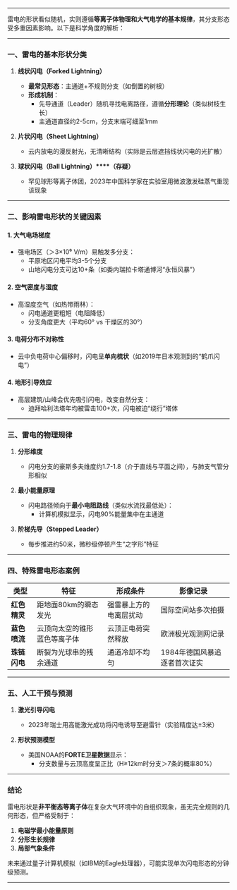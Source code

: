 
---

雷电的形状看似随机，实则遵循**等离子体物理和大气电学的基本规律**，其分支形态受多重因素影响。以下是科学角度的解析：

---

### **一、雷电的基本形状分类**
1. **线状闪电（Forked Lightning）**  
   - **最常见形态**：主通道+不规则分支（如倒置的树根）  
   - **形成机制**：  
     - 先导通道（Leader）随机寻找电离路径，遵循**分形理论**（类似树枝生长）  
     - 主通道直径约2-5cm，分支末端可细至1mm  

2. **片状闪电（Sheet Lightning）**  
   - 云内放电的漫反射光，无清晰结构（实际是云层遮挡线状闪电的光扩散）  

3. **球状闪电（Ball Lightning）****（存疑）**  
   - 罕见球形等离子体团，2023年中国科学家在实验室用微波激发硅蒸气重现该现象  

---

### **二、影响雷电形状的关键因素**
#### 1. **大气电场梯度**  
   - 强电场区（＞3×10⁶ V/m）易触发多分支：  
     - 平原地区闪电平均3-5个分支  
     - 山地闪电分支可达10+条（如委内瑞拉卡塔通博河“永恒风暴”）  

#### 2. **空气密度与湿度**  
   - 高湿度空气（如热带雨林）：  
     - 闪电通道更粗短（电阻降低）  
     - 分支角度更大（平均60° vs 干燥区的30°）  

#### 3. **电荷分布不对称性**  
   - 云中负电荷中心偏移时，闪电呈**单向梳状**（如2019年日本观测到的“鹤爪闪电”）  

#### 4. **地形引导效应**  
   - 高层建筑/山峰会优先吸引闪电，改变自然分支：  
     - 迪拜哈利法塔年均被雷击100+次，闪电被迫“绕行”塔体  

---

### **三、雷电的物理规律**
1. **分形维度**  
   - 闪电分支的豪斯多夫维度约1.7-1.8（介于直线与平面之间），与肺支气管分形相似  

2. **最小能量原理**  
   - 闪电路径倾向于**最小电阻路线**（类似水流找最低处）：  
     - 计算机模拟显示，闪电90%能量集中在主通道  

3. **阶梯先导（Stepped Leader）**  
   - 每步推进约50米，微秒级停顿产生“之字形”特征  

---

### **四、特殊雷电形态案例**
| **类型**         | 特征                          | 形成条件                      | 影像记录                     |
|------------------|-------------------------------|-----------------------------|-----------------------------|
| **红色精灵**     | 距地面80km的瞬态发光          | 强雷暴上方的电离层扰动        | 国际空间站多次拍摄           |
| **蓝色喷流**     | 云顶向太空的锥形蓝色等离子体  | 云顶正电荷突然释放            | 欧洲极光观测网记录           |
| **珠链闪电**     | 断裂为光球串的残余通道        | 通道冷却不均匀                | 1984年德国风暴追逐者首次证实  |

---

### **五、人工干预与预测**
1. **激光引导闪电**  
   - 2023年瑞士用高能激光成功将闪电诱导至避雷针（实验精度达±3米）  

2. **形状预测模型**  
   - 美国NOAA的**FORTE卫星数据**显示：  
     - 分支数量与云顶高度呈正比（H≥12km时分支＞7条的概率80%）  

---

### **结论**  
雷电形状是**非平衡态等离子体**在复杂大气环境中的自组织现象，虽无完全规则的几何形态，但严格受制于：  
1. **电磁学最小能量原则**  
2. **分形生长规律**  
3. **局部气象条件**  

未来通过量子计算机模拟（如IBM的Eagle处理器），可能实现单次闪电形态的分钟级预测。

---

